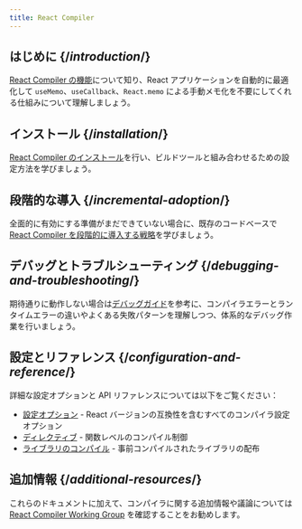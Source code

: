 ```yaml
---
title: React Compiler
---
```


## はじめに {/*introduction*/}

[React Compiler の機能](/learn/react-compiler/introduction)について知り、React アプリケーションを自動的に最適化して `useMemo`、`useCallback`、`React.memo` による手動メモ化を不要にしてくれる仕組みについて理解しましょう。

## インストール {/*installation*/}

[React Compiler のインストール](/learn/react-compiler/installation)を行い、ビルドツールと組み合わせるための設定方法を学びましょう。


## 段階的な導入 {/*incremental-adoption*/}

全面的に有効にする準備がまだできていない場合に、既存のコードベースで [React Compiler を段階的に導入する戦略](/learn/react-compiler/incremental-adoption)を学びましょう。

## デバッグとトラブルシューティング {/*debugging-and-troubleshooting*/}

期待通りに動作しない場合は[デバッグガイド](/learn/react-compiler/debugging)を参考に、コンパイラエラーとランタイムエラーの違いやよくある失敗パターンを理解しつつ、体系的なデバッグ作業を行いましょう。

## 設定とリファレンス {/*configuration-and-reference*/}

詳細な設定オプションと API リファレンスについては以下をご覧ください：

- [設定オプション](/reference/react-compiler/configuration) - React バージョンの互換性を含むすべてのコンパイラ設定オプション
- [ディレクティブ](/reference/react-compiler/directives) - 関数レベルのコンパイル制御
- [ライブラリのコンパイル](/reference/react-compiler/compiling-libraries) - 事前コンパイルされたライブラリの配布

## 追加情報 {/*additional-resources*/}

これらのドキュメントに加えて、コンパイラに関する追加情報や議論については [React Compiler Working Group](https://github.com/reactwg/react-compiler) を確認することをお勧めします。

